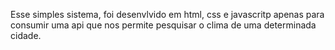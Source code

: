 Esse simples sistema, foi desenvlvido em html, css e javascritp apenas para consumir uma api que nos permite pesquisar o clima de uma determinada cidade.
